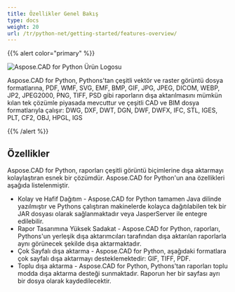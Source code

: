 ```yaml
---
title: Özellikler Genel Bakış
type: docs
weight: 20
url: /tr/python-net/getting-started/features-overview/
---
```


{{% alert color="primary" %}}

![Aspose.CAD for Python Ürün Logosu](/cad/_assets/home_4.png)

Aspose.CAD for Python, Pythons'tan çeşitli vektör ve raster görüntü dosya formatlarına, PDF, WMF, SVG, EMF, BMP, GIF, JPG, JPEG, DICOM, WEBP, JP2, JPEG2000, PNG, TIFF, PSD gibi raporların dışa aktarılmasını mümkün kılan tek çözümle piyasada mevcuttur ve çeşitli CAD ve BIM dosya formatlarıyla çalışır: DWG, DXF, DWT, DGN, DWF, DWFX, IFC, STL, IGES, PLT, CF2, OBJ, HPGL, IGS

{{% /alert %}}

## Özellikler

Aspose.CAD for Python, raporları çeşitli görüntü biçimlerine dışa aktarmayı kolaylaştıran esnek bir çözümdür. Aspose.CAD for Python'un ana özellikleri aşağıda listelenmiştir.

- Kolay ve Hafif Dağıtım - Aspose.CAD for Python tamamen Java dilinde yazılmıştır ve Pythons çalıştıran makinelerde kolayca dağıtılabilen tek bir JAR dosyası olarak sağlanmaktadır veya JasperServer ile entegre edilebilir.
- Rapor Tasarımına Yüksek Sadakat - Aspose.CAD for Python, raporları, Pythons'un yerleşik dışa aktarımcıları tarafından dışa aktarılan raporlarla aynı görünecek şekilde dışa aktarmaktadır.
- Çok Sayfalı dışa aktarma - Aspose.CAD for Python, aşağıdaki formatlara çok sayfalı dışa aktarmayı desteklemektedir: GIF, TIFF, PDF.
- Toplu dışa aktarma - Aspose.CAD for Python, Pythons'tan raporları toplu modda dışa aktarma desteği sunmaktadır. Raporun her bir sayfası ayrı bir dosya olarak kaydedilecektir.

